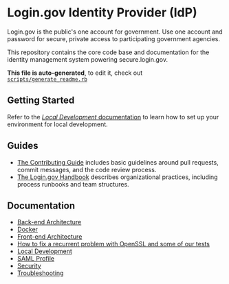 # Login.gov Identity Provider (IdP)

Login.gov is the public's one account for government. Use one account and password for secure, private access to participating government agencies.

This repository contains the core code base and documentation for the identity management system powering secure.login.gov.

**This file is auto-generated**, to edit it, check out [`scripts/generate_readme.rb`](scripts/generate_readme.rb)

## Getting Started

Refer to the [_Local Development_ documentation](./docs/local-development.md) to learn how to set up your environment for local development.

## Guides

- [The Contributing Guide](CONTRIBUTING.md) includes basic guidelines around pull requests, commit messages, and the code review process.
- [The Login.gov Handbook](https://handbook.login.gov/) describes organizational practices, including process runbooks and team structures.

## Documentation

- [Back-end Architecture](docs/backend.md)
- [Docker](docs/Docker.md)
- [Front-end Architecture](docs/frontend.md)
- [How to fix a recurrent problem with OpenSSL and some of our tests](docs/FixingOpenSSLVersionProblem.md)
- [Local Development](docs/local-development.md)
- [SAML Profile](docs/SAML_PROFILE.md)
- [Security](docs/SECURITY.md)
- [Troubleshooting](docs/troubleshooting.md)
